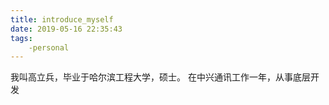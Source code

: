 ```yaml
---
title: introduce_myself
date: 2019-05-16 22:35:43
tags:
	-personal
---
```

我叫高立兵，毕业于哈尔滨工程大学，硕士。
在中兴通讯工作一年，从事底层开发
